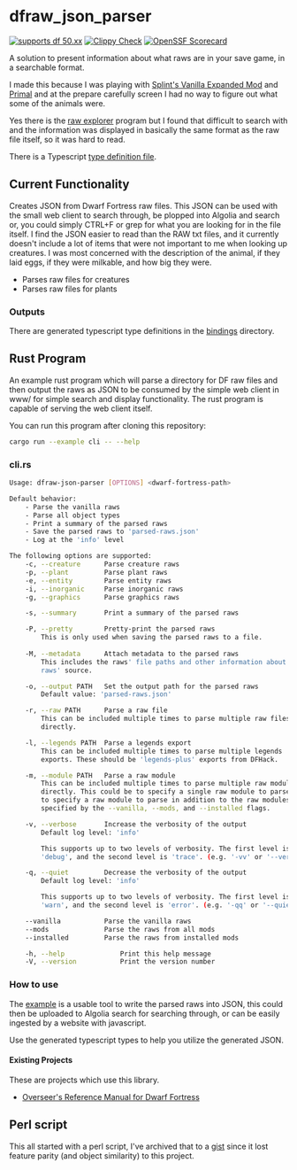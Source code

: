 # dfraw_json_parser

[![supports df 50.xx](https://img.shields.io/badge/Supports%20Dwarf%20Fortress-0.50.xx-%235E3E0D?style=plastic)](https://bay12games.com/dwarves/)
[![Clippy Check](https://github.com/nwesterhausen/dfraw_json_parser/actions/workflows/clippy.yml/badge.svg)](https://github.com/nwesterhausen/dfraw_json_parser/actions/workflows/clippy.yml)
[![OpenSSF Scorecard](https://api.securityscorecards.dev/projects/github.com/nwesterhausen/dfraw_json_parser/badge)](https://securityscorecards.dev/viewer/?uri=github.com/nwesterhausen/dfraw_json_parser)

A solution to present information about what raws are in your save game, in a searchable format.

I made this because I was playing with [Splint's Vanilla Expanded Mod](http://www.bay12forums.com/smf/index.php?topic=177593.0)
and [Primal](http://www.bay12forums.com/smf/index.php?topic=172869.15) and at the prepare carefully
screen I had no way to figure out what some of the animals were.

Yes there is the [raw explorer](http://www.bay12forums.com/smf/index.php?topic=103360) program but I found
that difficult to search with and the information was displayed in basically the same format as the raw file
itself, so it was hard to read.

There is a Typescript [type definition file](./typing.d.ts).

## Current Functionality

Creates JSON from Dwarf Fortress raw files. This JSON can be used with the small web client to search
through, be plopped into Algolia and search or, you could simply CTRL+F or grep for what you are looking
for in the file itself. I find the JSON easier to read than the RAW txt files, and it currently doesn't
include a lot of items that were not important to me when looking up creatures. I was most concerned with
the description of the animal, if they laid eggs, if they were milkable, and how big they were.

- Parses raw files for creatures
- Parses raw files for plants

### Outputs

There are generated typescript type definitions in the [bindings](/bindings/) directory.

## Rust Program

An example rust program which will parse a directory for DF raw files and then output the raws as JSON
to be consumed by the simple web client in www/ for simple search and display functionality.
The rust program is capable of serving the web client itself.

You can run this program after cloning this repository:

```bash
cargo run --example cli -- --help
```

### cli.rs

```sh
Usage: dfraw-json-parser [OPTIONS] <dwarf-fortress-path>

Default behavior:
    - Parse the vanilla raws
    - Parse all object types
    - Print a summary of the parsed raws
    - Save the parsed raws to 'parsed-raws.json'
    - Log at the 'info' level

The following options are supported:
    -c, --creature      Parse creature raws
    -p, --plant         Parse plant raws
    -e, --entity        Parse entity raws
    -i, --inorganic     Parse inorganic raws
    -g, --graphics      Parse graphics raws

    -s, --summary       Print a summary of the parsed raws

    -P, --pretty        Pretty-print the parsed raws
        This is only used when saving the parsed raws to a file. 
    
    -M, --metadata      Attach metadata to the parsed raws
        This includes the raws' file paths and other information about the
        raws' source.

    -o, --output PATH   Set the output path for the parsed raws
        Default value: 'parsed-raws.json'

    -r, --raw PATH      Parse a raw file
        This can be included multiple times to parse multiple raw files
        directly. 

    -l, --legends PATH  Parse a legends export
        This can be included multiple times to parse multiple legends
        exports. These should be 'legends-plus' exports from DFHack.

    -m, --module PATH   Parse a raw module
        This can be included multiple times to parse multiple raw modules
        directly. This could be to specify a single raw module to parse, or
        to specify a raw module to parse in addition to the raw modules
        specified by the --vanilla, --mods, and --installed flags.

    -v, --verbose       Increase the verbosity of the output
        Default log level: 'info'

        This supports up to two levels of verbosity. The first level is
        'debug', and the second level is 'trace'. (e.g. '-vv' or '--verbose --verbose')

    -q, --quiet         Decrease the verbosity of the output
        Default log level: 'info'

        This supports up to two levels of verbosity. The first level is
        'warn', and the second level is 'error'. (e.g. '-qq' or '--quiet --quiet')

    --vanilla           Parse the vanilla raws
    --mods              Parse the raws from all mods
    --installed         Parse the raws from installed mods

    -h, --help              Print this help message
    -V, --version           Print the version number

```

### How to use

The [example](examples/cli.rs) is a usable tool to write the parsed raws into JSON, this could then be uploaded
to Algolia search for searching through, or can be easily ingested by a website with javascript.

Use the generated typescript types to help you utilize the generated JSON.

#### Existing Projects

These are projects which use this library.

- [Overseer's Reference Manual for Dwarf Fortress](https://github.com/nwesterhausen/overseers-manual-df)

## Perl script

This all started with a perl script, I've archived that to a
[gist](https://gist.github.com/nwesterhausen/2fe7775aef7d5f40fd0ababf7d711fa7) since it lost feature
parity (and object similarity) to this project.
